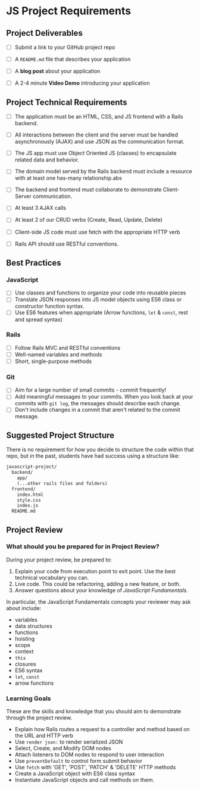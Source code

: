 # JS Project Requirements

## Project Deliverables

- [ ]  Submit a link to your GitHub project repo
- [ ]  A `README.md` file that describes your application
- [ ]  A **blog post** about your application
- [ ]  A 2-4 minute **Video Demo** introducing your application


## Project Technical Requirements

- [ ]  The application must be an HTML, CSS, and JS frontend with a Rails backend.
- [ ]  All interactions between the client and the server must be handled asynchronously
      (AJAX) and use JSON as the communication format.
- [ ]  The JS app must use Object Oriented JS (classes) to encapsulate related data and
      behavior.
- [ ]  The domain model served by the Rails backend must include a resource with at least
      one has-many relationship.abs
- [ ]  The backend and frontend must collaborate to demonstrate Client-Server communication.

  - [ ] At least 3 AJAX calls
  - [ ]  At least 2 of our CRUD verbs (Create, Read, Update, Delete)
  - [ ]  Client-side JS code must use fetch with the appropriate HTTP verb
  - [ ]  Rails API should use RESTful conventions.

## Best Practices

### JavaScript

- [ ] Use classes and functions to organize your code into reusable pieces
- [ ] Translate JSON responses into JS model objects using ES6 class or constructor function
      syntax.
- [ ] Use ES6 features when appropriate (Arrow functions, `let` & `const`, rest and spread
       syntax)

### Rails

- [ ] Follow Rails MVC and RESTful conventions
- [ ] Well-named variables and methods
- [ ] Short, single-purpose methods

### Git

- [ ]  Aim for a large number of small commits - commit frequently!
- [ ]  Add meaningful messages to your commits. When you look back at your commits with
      `git log`, the messages should describe each change.
- [ ]  Don't include changes in a commit that aren't related to the commit message.

## Suggested Project Structure

There is no requirement for how you decide to structure the code within that repo, but in the past, students have had success using a structure like:

```txt
javascript-project/
  backend/
    app/
    (...other rails files and folders)
  frontend/
    index.html
    style.css
    index.js
  README.md
```

## Project Review

### What should you be prepared for in Project Review?

During your project review, be prepared to:

1. Explain your code from execution point to exit point. Use the best technical vocabulary you can.
2. Live code. This could be refactoring, adding a new feature, or both.
3. Answer questions about your knowledge of _JavaScript Fundamentals_.

In particular, the JavaScript Fundamentals concepts your reviewer may ask about include:

- variables
- data structures
- functions
- hoisting
- scope
- context
- `this`
- closures
- ES6 syntax
- `let`, `const`
- arrow functions

### Learning Goals

These are the skills and knowledge that you should aim to demonstrate through the project review.

- Explain how Rails routes a request to a controller and method based on the URL and HTTP verb
- Use `render json:` to render serialized JSON
- Select, Create, and Modify DOM nodes
- Attach listeners to DOM nodes to respond to user interaction
- Use `preventDefault` to control form submit behavior
- Use `fetch` with 'GET', 'POST', 'PATCH' & 'DELETE' HTTP methods
- Create a JavaScript object with ES6 class syntax
- Instantiate JavaScript objects and call methods on them.